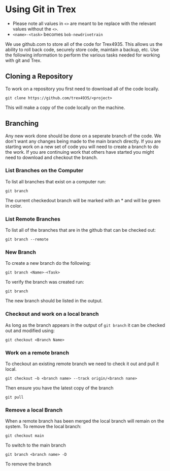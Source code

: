# Using Git in Trex #

* Please note all values in `<>` are meant to be replace with the relevant values without the `<>`.
* `<name>-<task>` becomes `bob-newdrivetrain`

We use github.com to store all of the code for Trex4935.  This allows us the ability to roll back code, securely store code, maintain a backup, etc.  Use the following information to perform the various tasks needed for working with git and Trex.

## Cloning a Repository ##
To work on a repository you first need to download all of the code locally.

`git clone https://github.com/trex4935/<project>`

This will make a copy of the code locally on the machine.

## Branching ##
Any new work done should be done on a seperate branch of the code.  We don't want any changes being made to the main branch directly.  If you are starting work on a new set of code you will need to create a branch to do the work.  If you are continuing work that others have started you might need to download and checkout the branch.

### List Branches on the Computer ###
To list all branches that exist on a computer run:

`git branch`

The current checkedout branch will be marked with an * and will be green in color.

### List Remote Branches ###
To list all of the branches that are in the github that can be checked out:

`git branch --remote`

### New Branch ###
To create a new branch do the following:

`git branch <Name>-<Task>`

To verify the branch was created run:

`git branch`

The new branch should be listed in the output.

### Checkout and work on a local branch ###
As long as the branch appears in the output of `git branch` it can be checked out and modified using:

`git checkout <Branch Name>`

### Work on a remote branch ###
To checkout an existing remote branch we need to check it out and pull it local.

`git checkout –b <branch name> --track origin/<branch nane>`

Then ensure you have the latest copy of the branch

`git pull`

### Remove a local Branch ###
When a remote branch has been merged the local branch will remain on the system.
To remove the local branch:

`git checkout main`

To switch to the main branch

`git branch <branch name> -D`

To remove the branch